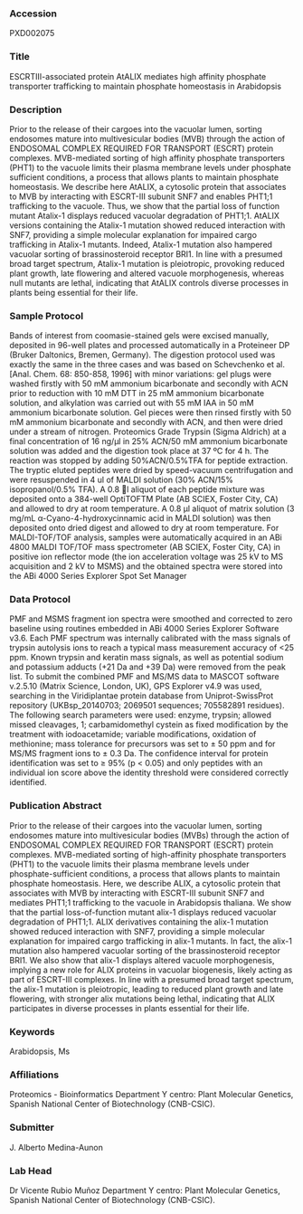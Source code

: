 ### Accession
PXD002075

### Title
ESCRTIII-associated protein AtALIX mediates high affinity phosphate transporter trafficking to maintain phosphate homeostasis in Arabidopsis

### Description
Prior to the release of their cargoes into the vacuolar lumen, sorting endosomes mature into multivesicular bodies (MVB) through the action of ENDOSOMAL COMPLEX REQUIRED FOR TRANSPORT (ESCRT) protein complexes. MVB-mediated sorting of high affinity phosphate transporters (PHT1) to the vacuole limits their plasma membrane levels under phosphate sufficient conditions, a process that allows plants to maintain phosphate homeostasis. We describe here AtALIX, a cytosolic protein that associates to MVB by interacting with ESCRT-III subunit SNF7 and enables PHT1;1 trafficking to the vacuole. Thus, we show that the partial loss of function mutant Atalix-1 displays reduced vacuolar degradation of PHT1;1. AtALIX versions containing the Atalix-1 mutation showed reduced interaction with SNF7, providing a simple molecular explanation for impaired cargo trafficking in Atalix-1 mutants. Indeed, Atalix-1 mutation also hampered vacuolar sorting of brassinosteroid receptor BRI1. In line with a presumed broad target spectrum, Atalix-1 mutation is pleiotropic, provoking reduced plant growth, late flowering and altered vacuole morphogenesis, whereas null mutants are lethal, indicating that AtALIX controls diverse processes in plants being essential for their life.

### Sample Protocol
Bands of interest from coomasie-stained gels were excised manually, deposited in 96-well plates and processed automatically in a Proteineer DP (Bruker Daltonics, Bremen, Germany). The digestion protocol used was exactly the same in the three cases and was based on Schevchenko et al. [Anal. Chem. 68: 850-858, 1996] with minor variations: gel plugs were washed firstly with 50 mM ammonium bicarbonate and secondly with ACN prior to reduction with 10 mM DTT in 25 mM ammonium bicarbonate solution, and alkylation was carried out with 55 mM IAA in 50 mM ammonium bicarbonate solution. Gel pieces were then rinsed firstly with 50 mM ammonium bicarbonate and secondly with ACN, and then were dried under a stream of nitrogen. Proteomics Grade Trypsin (Sigma Aldrich) at a final concentration of 16 ng/μl in 25% ACN/50 mM ammonium bicarbonate solution was added and the digestion took place at 37 ºC for 4 h. The reaction was stopped by adding 50%ACN/0.5%TFA for peptide extraction. The tryptic eluted peptides were dried by speed-vacuum centrifugation and were resuspended in 4 ul of MALDI solution (30% ACN/15% isopropanol/0.5% TFA). A 0.8 l aliquot of each peptide mixture was deposited onto a 384-well OptiTOFTM Plate (AB SCIEX, Foster City, CA) and allowed to dry at room temperature. A 0.8 µl aliquot of matrix solution (3 mg/mL α-Cyano-4-hydroxycinnamic acid in MALDI solution) was then deposited onto dried digest and allowed to dry at room temperature.   For MALDI-TOF/TOF analysis, samples were automatically acquired in an ABi 4800 MALDI TOF/TOF mass spectrometer (AB SCIEX, Foster City, CA) in positive ion reflector mode (the ion acceleration voltage was 25 kV to MS acquisition and 2 kV to MSMS) and the obtained spectra were stored into the ABi 4000 Series Explorer Spot Set Manager

### Data Protocol
PMF and MSMS fragment ion spectra were smoothed and corrected to zero baseline using routines embedded in ABi 4000 Series Explorer Software v3.6. Each PMF spectrum was internally calibrated with the mass signals of trypsin autolysis ions to reach a typical mass measurement accuracy of <25 ppm. Known trypsin and keratin mass signals, as well as potential sodium and potassium adducts (+21 Da and +39 Da) were removed from the peak list. To submit the combined PMF and MS/MS data to MASCOT software v.2.5.10 (Matrix Science, London, UK), GPS Explorer v4.9 was used, searching in the Viridiplantae protein database from Uniprot-SwissProt repository (UKBsp_20140703; 2069501 sequences; 705582891 residues). The following search parameters were used: enzyme, trypsin; allowed missed cleavages, 1; carbamidomethyl cystein as fixed modification by the treatment with iodoacetamide; variable modifications, oxidation of methionine; mass tolerance for precursors was set to ± 50 ppm and for MS/MS fragment ions to ± 0.3 Da. The confidence interval for protein identification was set to ≥ 95% (p < 0.05) and only peptides with an individual ion score above the identity threshold were considered correctly identified.

### Publication Abstract
Prior to the release of their cargoes into the vacuolar lumen, sorting endosomes mature into multivesicular bodies (MVBs) through the action of ENDOSOMAL COMPLEX REQUIRED FOR TRANSPORT (ESCRT) protein complexes. MVB-mediated sorting of high-affinity phosphate transporters (PHT1) to the vacuole limits their plasma membrane levels under phosphate-sufficient conditions, a process that allows plants to maintain phosphate homeostasis. Here, we describe ALIX, a cytosolic protein that associates with MVB by interacting with ESCRT-III subunit SNF7 and mediates PHT1;1 trafficking to the vacuole in Arabidopsis thaliana. We show that the partial loss-of-function mutant alix-1 displays reduced vacuolar degradation of PHT1;1. ALIX derivatives containing the alix-1 mutation showed reduced interaction with SNF7, providing a simple molecular explanation for impaired cargo trafficking in alix-1 mutants. In fact, the alix-1 mutation also hampered vacuolar sorting of the brassinosteroid receptor BRI1. We also show that alix-1 displays altered vacuole morphogenesis, implying a new role for ALIX proteins in vacuolar biogenesis, likely acting as part of ESCRT-III complexes. In line with a presumed broad target spectrum, the alix-1 mutation is pleiotropic, leading to reduced plant growth and late flowering, with stronger alix mutations being lethal, indicating that ALIX participates in diverse processes in plants essential for their life.

### Keywords
Arabidopsis, Ms

### Affiliations
Proteomics - Bioinformatics
Department Y centro: Plant Molecular Genetics, Spanish National Center of Biotechnology (CNB-CSIC).

### Submitter
J. Alberto Medina-Aunon

### Lab Head
Dr Vicente Rubio Muñoz
Department Y centro: Plant Molecular Genetics, Spanish National Center of Biotechnology (CNB-CSIC).


